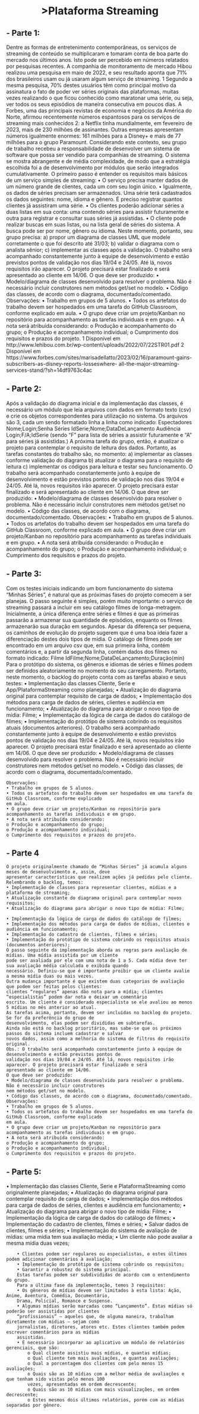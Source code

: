 <h1 align="center">>Plataforma Streaming</h1>
<h2>- Parte 1:</h2>
    Dentre as formas de entretenimento contemporâneas, os serviços de streaming de conteúdo se multiplicaram e
    tomaram conta de boa parte do mercado nos últimos anos. Isto pode ser percebido em números relatados por pesquisas
    recentes.
    A companhia de monitoramento de mercado Hibou realizou uma pesquisa em maio de 2022, e seu resultado
    aponta que 71% dos brasileiros usam ou já usaram algum serviço de streaming.
    1 Segundo a mesma pesquisa, 70% destes usuários têm como principal motivo da assinatura o fato de poder ver séries originais das plataformas, muitas vezes realizando o que ficou conhecido como maratonar uma série, ou seja, ver todos os seus episódios de maneira
    consecutiva em poucos dias.
    A Forbes, uma das principais revistas de economia e negócios da América do Norte, afirmou recentemente
    números espantosos para os serviços de streaming mais conhecidos
    2: a Netflix tinha mundialmente, em fevereiro de 2023, mais de 230 milhões de assinantes. Outras empresas apresentam números igualmente enormes: 161 milhões para a Disney+ e mais de 77 milhões para o grupo Paramount.
    Considerando este contexto, seu grupo de trabalho recebeu a responsabilidade de desenvolver um sistema de software
    que possa ser vendido para companhias de streaming. O sistema se mostra abrangente e de média complexidade, de
    modo que a estratégia escolhida foi a de desenvolvimento por módulos que serão integrados cumulativamente. O
    primeiro passo é entender os requisitos mais básicos de um serviço simples de streaming:
    • O serviço precisa manter dados de um número grande de clientes, cada um com seu login único.
    • Igualmente, os dados de séries precisam ser armazenados. Uma série terá cadastrados os dados seguintes:
    nome, idioma e gênero. É preciso registrar quantos clientes já assistiram uma série.
    • Os clientes poderão adicionar séries a duas listas em sua conta: uma contendo séries para assistir futuramente
    e outra para registrar e consultar suas séries já assistidas.
    • O cliente pode realizar buscas em suas listas, ou na lista geral de séries do sistema. A busca pode ser por nome,
    gênero ou idioma.
    Neste momento, portanto, seu grupo precisa:
    a) propor um diagrama de classes UML que modele corretamente o que foi descrito até 31/03;
    b) validar o diagrama com o analista sênior;
    c) implementar as classes após a validação.
    O trabalho será acompanhado constantemente junto à equipe de desenvolvimento e estão previstos pontos de
    validação nos dias 19/04 e 24/05. Até lá, novos requisitos irão aparecer. O projeto precisará estar finalizado e será
    apresentado ao cliente em 14/06.
    O que deve ser produzido:
    • Modelo/diagrama de classes desenvolvido para resolver o problema. Não é necessário incluir construtores
    nem métodos get/set no modelo.
    • Código das classes, de acordo com o diagrama, documentado/comentado.
    Observações:
    • Trabalho em grupos de 5 alunos.
    • Todos os artefatos do trabalho devem ser hospedados em uma tarefa do GitHub Classroom, conforme explicado
    em aula.
    • O grupo deve criar um projeto/Kanban no repositório para acompanhamento as tarefas individuais e em grupo.
    • A nota será atribuída considerando:
    o Produção e acompanhamento do grupo;
    o Produção e acompanhamento individual;
    o Cumprimento dos requisitos e prazos do projeto.
    1 Disponível em http://www.lehibou.com.br/wp-content/uploads/2022/07/22STR01.pdf
    2 Disponível em https://www.forbes.com/sites/marisadellatto/2023/02/16/paramount-gains-subscribers-as-disney-reports-losseswhere-
    all-the-major-streaming-services-stand/?sh=14df9763c4ac

<h2>- Parte 2:</h2>
    Após a validação do diagrama inicial e da implementação das classes, é necessário um módulo que leia arquivos com
    dados em formato texto (csv) e crie os objetos correspondentes para utilização no sistema. Os arquivos são 3, cada um
    sendo formatado linha a linha como indicado:
    Espectadores
    Nome;Login;Senha
    Séries      
    IdSerie;Nome;DataDeLançamento
    Audiência
    Login;F/A;IdSerie
    (sendo “F” para lista de séries a assistir futuramente e “A” para séries já assistidas.)
    A próxima tarefa do grupo, então, é atualizar o projeto para contemplar o requisito de leitura dos dados. Portanto, as
    tarefas constantes do trabalho são, no momento:
    a) implementar as classes conforme validação do diagrama
    b) atualizar o diagrama para o requisito de leitura
    c) implementar os códigos para leitura e testar seu funcionamento.
    O trabalho será acompanhado constantemente junto à equipe de desenvolvimento e estão previstos pontos de
    validação nos dias 19/04 e 24/05. Até lá, novos requisitos irão aparecer. O projeto precisará estar finalizado e será
    apresentado ao cliente em 14/06.
    O que deve ser produzido:
    • Modelo/diagrama de classes desenvolvido para resolver o problema. Não é necessário incluir construtores
    nem métodos get/set no modelo.
    • Código das classes, de acordo com o diagrama, documentado/comentado.
    Observações:
    • Trabalho em grupos de 5 alunos.
    • Todos os artefatos do trabalho devem ser hospedados em uma tarefa do GitHub Classroom, conforme explicado
    em aula.
    • O grupo deve criar um projeto/Kanban no repositório para acompanhamento as tarefas individuais e em grupo.
    • A nota será atribuída considerando:
    o Produção e acompanhamento do grupo;
    o Produção e acompanhamento individual;
    o Cumprimento dos requisitos e prazos do projeto.

<h2>- Parte 3:</h2>
    Com os testes iniciais indicando um bom funcionamento do sistema “Minhas Séries”, é natural que as próximas fases
    do projeto comecem a ser planejas. O passo seguinte é simples, porém muito importante: o serviço de streaming passará
    a incluir em seu catálogo filmes de longa-metragem. Inicialmente, a única diferença entre séries e filmes é que as
    primeiras passarão a armazenar sua quantidade de episódios, enquanto os filmes armazenarão sua duração em
    segundos. Apesar da diferença ser pequena, os caminhos de evolução do projeto sugerem que é uma boa ideia fazer a
    diferenciação destes dois tipos de mídia.
    O catálogo de filmes pode ser encontrado em um arquivo csv que, em sua primeira linha, contém comentários
    e, a partir da segunda linha, contém dados dos filmes no formato indicado:
    Filme
    IdFilme;Nome;DataDeLançamento;Duração(min)
    Para o protótipo do sistema, os gêneros e idiomas de séries e filmes podem ser definidos aleatoriamente no
    momento do seu carregamento.
    Portanto, neste momento, o backlog do projeto conta com as tarefas abaixo e seus testes:
    • Implementação das classes Cliente, Serie e App/PlataformaStreaming como planejadas;
    • Atualização do diagrama original para contemplar requisito de carga de dados;
    • Implementação dos métodos para carga de dados de séries, clientes e audiência em funcionamento;
    • Atualização do diagrama para abrigar o novo tipo de mídia: Filme;
    • Implementação da lógica de carga de dados do catálogo de filmes;
    • Implementação do protótipo de sistema cobrindo os requisitos atuais (documentos anteriores).
    O trabalho será acompanhado constantemente junto à equipe de desenvolvimento e estão previstos pontos de
    validação nos dias 19/04 e 24/05. Até lá, novos requisitos irão aparecer. O projeto precisará estar finalizado e será
    apresentado ao cliente em 14/06.
    O que deve ser produzido:
    • Modelo/diagrama de classes desenvolvido para resolver o problema. Não é necessário incluir construtores
    nem métodos get/set no modelo.
    • Código das classes, de acordo com o diagrama, documentado/comentado.
    
    Observações:
    • Trabalho em grupos de 5 alunos.
    • Todos os artefatos do trabalho devem ser hospedados em uma tarefa do GitHub Classroom, conforme explicado
    em aula.
    • O grupo deve criar um projeto/Kanban no repositório para acompanhamento as tarefas individuais e em grupo.
    • A nota será atribuída considerando:
    o Produção e acompanhamento do grupo;
    o Produção e acompanhamento individual;
    o Cumprimento dos requisitos e prazos do projeto.

<h2>- Parte 4</h2>

    O projeto originalmente chamado de “Minhas Séries” já acumula alguns meses de desenvolvimento e, assim, deve
    apresentar características que realizem ações já pedidas pelo cliente. Relembrando o backlog, temos:
    • Implementação de classes para representar clientes, mídias e a plataforma de streaming;
    • Atualização constante do diagrama original para contemplar novos requisitos;
    • Atualização do diagrama para abrigar o novo tipo de mídia: Filme;

    • Implementação da lógica de carga de dados do catálogo de filmes;
    • Implementação dos métodos para carga de dados de mídias, clientes e audiência em funcionamento;
    • Implementação do cadastro de clientes, filmes e séries;
    • Implementação do protótipo de sistema cobrindo os requisitos atuais (documentos anteriores);
    O passo seguinte da implementação aborda as regras para avaliação de mídias. Uma mídia assistida por um cliente
    pode ser avaliada por ele com uma nota de 1 a 5. Cada mídia deve ter sua avaliação média calculada e exibida quando
    necessário. Definiu-se que é importante proibir que um cliente avalie a mesma mídia duas ou mais vezes.
    Outra mudança importante é que existem duas categorias de avaliação que podem ser feitas pelos clientes:
    clientes “regulares” apenas dão nota para a mídia; clientes “especialistas” podem dar nota e deixar um comentário
    escrito. Um cliente é considerado especialista se ele avaliou ao menos 5 mídias no mês anterior ao atual.
    As tarefas acima, portanto, devem ser incluídas no backlog do projeto. Se for da preferência do grupo de
    desenvolvimento, elas podem ser divididas em subtarefas.
    Ainda não está no backlog prioritário, mas sabe-se que os próximos passos do sistema incluem cadastrar e salvar
    novos dados, assim como a melhoria do sistema de filtros do requisito original.
    Obs.: O trabalho será acompanhado constantemente junto à equipe de desenvolvimento e estão previstos pontos de
    validação nos dias 19/04 e 24/05. Até lá, novos requisitos irão aparecer. O projeto precisará estar finalizado e será
    apresentado ao cliente em 14/06.
    O que deve ser produzido:
    • Modelo/diagrama de classes desenvolvido para resolver o problema. Não é necessário incluir construtores
    nem métodos get/set no modelo.
    • Código das classes, de acordo com o diagrama, documentado/comentado.
    Observações:
    • Trabalho em grupos de 5 alunos.
    • Todos os artefatos do trabalho devem ser hospedados em uma tarefa do GitHub Classroom, conforme explicado
    em aula.
    • O grupo deve criar um projeto/Kanban no repositório para acompanhamento as tarefas individuais e em grupo.
    • A nota será atribuída considerando:
    o Produção e acompanhamento do grupo;
    o Produção e acompanhamento individual;
    o Cumprimento dos requisitos e prazos do projeto.

<h2>- Parte 5:</h2>
        • Implementação das classes Cliente, Serie e PlataformaStreaming como originalmente planejadas;
        • Atualização do diagrama original para contemplar requisito de carga de dados;
        • Implementação dos métodos para carga de dados de séries, clientes e audiência em funcionamento;
        • Atualização do diagrama para abrigar o novo tipo de mídia: Filme;
        • Implementação da lógica de carga de dados do catálogo de filmes;
        • Implementação do cadastro de clientes, filmes e séries;
        • Salvar dados de clientes, filmes e séries;
        • Implementação do sistema de avaliação de mídias: uma mídia tem sua avaliação média;
        • Um cliente não pode avaliar a mesma mídia duas vezes;
        
        • Clientes podem ser regulares ou especialistas, e estes últimos podem adicionar comentários à avaliação;
        • Implementação do protótipo de sistema cobrindo os requisitos;
        • Garantir a robustez do sistema principal.
        Estas tarefas podem ser subdivididas de acordo com o entendimento do grupo.
        Para a última fase da implementação, temos 3 requisitos:
        • Os gêneros de mídias devem ser limitados à esta lista: Ação, Anime, Aventura, Comédia, Documentário,
        Drama, Policial, Romance e Suspense.
        • Algumas mídias serão marcadas como “Lançamento”. Estas mídias só poderão ser assistidas por clientes
        “profissionais” – aqueles que, de alguma maneira, trabalham diretamente com mídias – sejam como
        jornalistas, diretores, atores etc. Estes clientes também podem escrever comentários para as mídias
        assistidas.
        • É necessário incorporar ao aplicativo um módulo de relatórios gerenciais, que são:
            o Qual cliente assistiu mais mídias, e quantas mídias;
            o Qual cliente tem mais avaliações, e quantas avaliações;
            o Qual a porcentagem dos clientes com pelo menos 15 avaliações;
            o Quais são as 10 mídias com a melhor média de avaliações e que tenham sido vistas pelo menos 100
            vezes, apresentadas em ordem decrescente;
            o Quais são as 10 mídias com mais visualizações, em ordem decrescente;
            o Estes mesmos dois últimos relatórios, porém com as mídias separadas por gênero.
